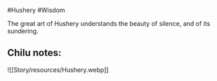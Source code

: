 #Hushery #Wisdom 

The great art of Hushery understands the beauty of silence, and of its sundering.

Chilu notes:
- 

![[Story/resources/Hushery.webp]]